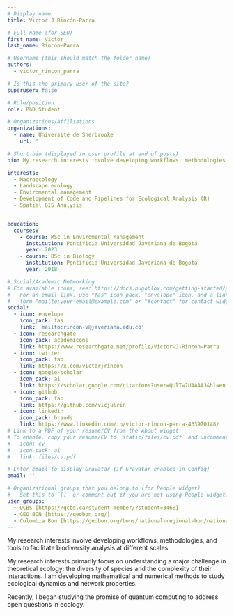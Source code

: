```yaml
---
# Display name
title: Victor J Rincón-Parra

# Full name (for SEO)
first_name: Victor
last_name: Rincón-Parra

# Username (this should match the folder name)
authors:
  - victor_rincon_parra

# Is this the primary user of the site?
superuser: false

# Role/position
role: PhD Student

# Organizations/Affiliations
organizations:
  - name: Université de Sherbrooke
    url: ''

# Short bio (displayed in user profile at end of posts)
bio: My research interests involve developing workflows, methodologies, and tools to facilitate biodiversity analysis at different scales.

interests:
  - Macroecology
  - Landscape ecology
  - Enviromental management
  - Development of Code and Pipelines for Ecological Analysis (R)
  - Spatial GIS Analysis


education:
  courses:
    - course: MSc in Enviromental Management
      institution: Pontificia Universidad Javeriana de Bogotá
      year: 2023
    - course: BSc in Biology
      institution: Pontificia Universidad Javeriana de Bogotá
      year: 2018

# Social/Academic Networking
# For available icons, see: https://docs.hugoblox.com/getting-started/page-builder/#icons
#   For an email link, use "fas" icon pack, "envelope" icon, and a link in the
#   form "mailto:your-email@example.com" or "#contact" for contact widget.
social:
  - icon: envelope
    icon_pack: fas
    link: 'mailto:rincon-v@javeriana.edu.co'
  - icon: researchgate
    icon_pack: academicons
    link: https://www.researchgate.net/profile/Victor-J-Rincon-Parra
  - icon: twitter
    icon_pack: fab
    link: https://x.com/victorjrincon
  - icon: google-scholar
    icon_pack: ai
    link: https://scholar.google.com/citations?user=QUlTw7UAAAAJ&hl=en
  - icon: github
    icon_pack: fab
    link: https://github.com/vicjulrin
  - icon: linkedin
    icon_pack: brands
    link: https://www.linkedin.com/in/victor-rincon-parra-433970148/
# Link to a PDF of your resume/CV from the About widget.
# To enable, copy your resume/CV to `static/files/cv.pdf` and uncomment the lines below.
# - icon: cv
#   icon_pack: ai
#   link: files/cv.pdf

# Enter email to display Gravatar (if Gravatar enabled in Config)
email: ''

# Organizational groups that you belong to (for People widget)
#   Set this to `[]` or comment out if you are not using People widget.
user_groups:
  - QCBS [https://qcbs.ca/student-member/?student=3468]
  - GEO BON [https://geobon.org/]
  - Colombia Bon [https://geobon.org/bons/national-regional-bon/national-bon/colombia-bon/]
---
```


My research interests involve developing workflows, methodologies, and tools to facilitate biodiversity analysis at different scales. 


My research interests primarily focus on understanding a major challenge in theoretical ecology: the diversity of species and the complexity of their interactions. I am developing mathematical and numerical methods to study ecological dynamics and network properties. 

Recently, I began studying the promise of quantum computing to address open questions in ecology.
